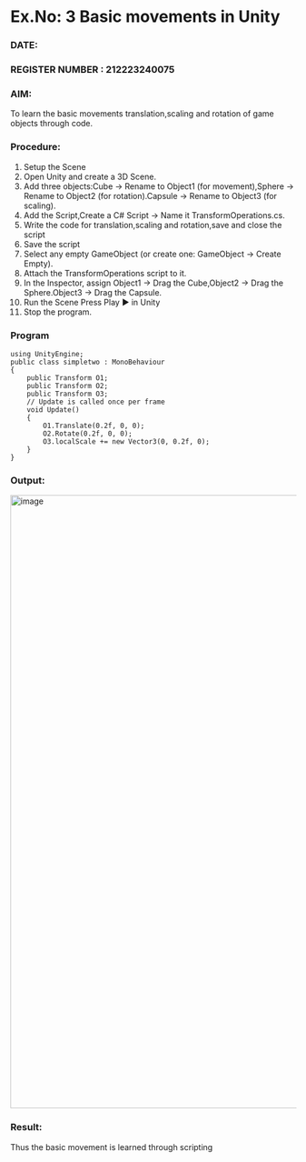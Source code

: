 # Ex.No: 3  Basic movements in Unity 

### DATE:                                                                            
### REGISTER NUMBER : 212223240075 

### AIM: 
 To learn the basic movements translation,scaling and rotation of game objects through code.
### Procedure:
1. Setup the Scene
2. Open Unity and create a 3D Scene.
3. Add three objects:Cube → Rename to Object1 (for movement),Sphere → Rename to Object2 (for rotation).Capsule → Rename to Object3 (for scaling).
4. Add the Script,Create a C# Script → Name it TransformOperations.cs.
5. Write the code for translation,scaling and rotation,save and close the script
6. Save the script
7. Select any empty GameObject (or create one: GameObject → Create Empty).
8. Attach the TransformOperations script to it.
9. In the Inspector, assign Object1 → Drag the Cube,Object2 → Drag the Sphere.Object3 → Drag the Capsule.
10. Run the Scene Press Play ▶️ in Unity
11. Stop the program.
### Program 
```
using UnityEngine;
public class simpletwo : MonoBehaviour
{
    public Transform O1;
    public Transform O2;
    public Transform O3;
    // Update is called once per frame
    void Update()
    {
        O1.Translate(0.2f, 0, 0);
        O2.Rotate(0.2f, 0, 0);
        O3.localScale += new Vector3(0, 0.2f, 0);
    }
}
```
### Output:
<img width="1919" height="1079" alt="image" src="https://github.com/user-attachments/assets/245fc941-00a2-4e3d-b7df-dd507de830da" />

### Result:
Thus the basic movement is learned through scripting


